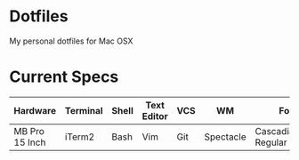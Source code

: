 # Dotfiles
My personal dotfiles for Mac OSX

# Current Specs

| Hardware   |      Terminal      |  Shell |  Text Editor   |      VCS      |  WM | Font |
|----------|----------|----------|----------|----------|----------|----------|
| MB Pro 15 Inch |  iTerm2 | Bash | Vim |  Git | Spectacle | CascadiaCode-Regular 12 |
